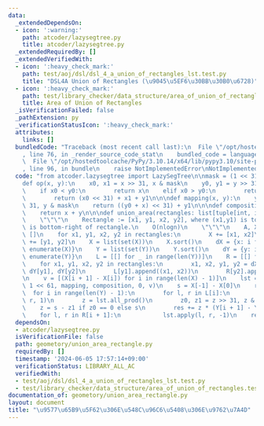 ```yaml
---
data:
  _extendedDependsOn:
  - icon: ':warning:'
    path: atcoder/lazysegtree.py
    title: atcoder/lazysegtree.py
  _extendedRequiredBy: []
  _extendedVerifiedWith:
  - icon: ':heavy_check_mark:'
    path: test/aoj/dsl/dsl_4_a_union_of_rectangles_lst.test.py
    title: "DSL4A Union of Rectangles (\u9045\u5EF6\u30BB\u30B0\u6728)"
  - icon: ':heavy_check_mark:'
    path: test/library_checker/data_structure/area_of_union_of_rectangles.test.py
    title: Area of Union of Rectangles
  _isVerificationFailed: false
  _pathExtension: py
  _verificationStatusIcon: ':heavy_check_mark:'
  attributes:
    links: []
  bundledCode: "Traceback (most recent call last):\n  File \"/opt/hostedtoolcache/PyPy/3.10.14/x64/lib/pypy3.10/site-packages/onlinejudge_verify/documentation/build.py\"\
    , line 76, in _render_source_code_stat\n    bundled_code = language.bundle(\n\
    \  File \"/opt/hostedtoolcache/PyPy/3.10.14/x64/lib/pypy3.10/site-packages/onlinejudge_verify/languages/python.py\"\
    , line 96, in bundle\n    raise NotImplementedError\nNotImplementedError\n"
  code: "from atcoder.lazysegtree import LazySegTree\n\nmask = (1 << 31) - 1\n\n\n\
    def op(x, y):\n    x0, x1 = x >> 31, x & mask\n    y0, y1 = y >> 31, y & mask\n\
    \    if x0 < y0:\n        return x\n    elif x0 > y0:\n        return y\n    else:\n\
    \        return (x0 << 31) + x1 + y1\n\n\ndef mapping(x, y):\n    y0, y1 = y >>\
    \ 31, y & mask\n    return ((y0 + x) << 31) + y1\n\n\ndef composition(x, y):\n\
    \    return x + y\n\n\ndef union_area(rectangles: list[tuple[int, int, int, int]]):\n\
    \    \"\"\"\n    Rectangle := [x1, y1, x2, y2], where (x1,y1) is top-left, (x2,y2)\
    \ is bottom-right of rectangle.\n    O(nlogn)\n    \"\"\"\n    A, X, Y = [], [],\
    \ []\n    for x1, y1, x2, y2 in rectangles:\n        X += [x1, x2]\n        Y\
    \ += [y1, y2]\n    X = list(set(X))\n    X.sort()\n    dX = {x: i for i, x in\
    \ enumerate(X)}\n    Y = list(set(Y))\n    Y.sort()\n    dY = {y: i for i, y in\
    \ enumerate(Y)}\n    L = [[] for _ in range(len(Y))]\n    R = [[] for _ in range(len(Y))]\n\
    \    for x1, y1, x2, y2 in rectangles:\n        x1, x2, y1, y2 = dX[x1], dX[x2],\
    \ dY[y1], dY[y2]\n        L[y1].append((x1, x2))\n        R[y2].append((x1, x2))\n\
    \n    v = [(X[i + 1] - X[i]) for i in range(len(X) - 1)]\n    lst = LazySegTree(op,\
    \ 1 << 61, mapping, composition, 0, v)\n    s = X[-1] - X[0]\n    res = 0\n  \
    \  for i in range(len(Y) - 1):\n        for l, r in L[i]:\n            lst.apply(l,\
    \ r, 1)\n        z = lst.all_prod()\n        z0, z1 = z >> 31, z & mask\n    \
    \    z = s - z1 if z0 == 0 else s\n        res += z * (Y[i + 1] - Y[i])\n    \
    \    for l, r in R[i + 1]:\n            lst.apply(l, r, -1)\n    return res\n"
  dependsOn:
  - atcoder/lazysegtree.py
  isVerificationFile: false
  path: geometory/union_area_rectangle.py
  requiredBy: []
  timestamp: '2024-06-05 17:57:14+09:00'
  verificationStatus: LIBRARY_ALL_AC
  verifiedWith:
  - test/aoj/dsl/dsl_4_a_union_of_rectangles_lst.test.py
  - test/library_checker/data_structure/area_of_union_of_rectangles.test.py
documentation_of: geometory/union_area_rectangle.py
layout: document
title: "\u9577\u65B9\u5F62\u306E\u548C\u96C6\u5408\u306E\u9762\u7A4D"
---
```

